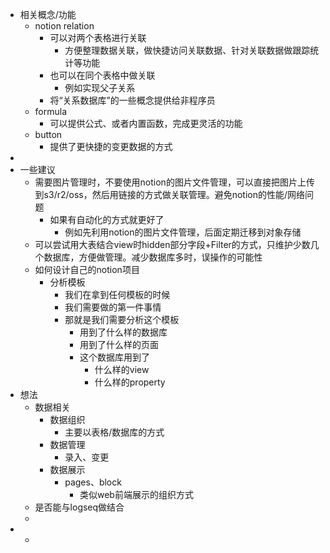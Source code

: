 - 相关概念/功能
	- notion relation
		- 可以对两个表格进行关联
			- 方便整理数据关联，做快捷访问关联数据、针对关联数据做跟踪统计等功能
		- 也可以在同个表格中做关联
			- 例如实现父子关系
		- 将“关系数据库”的一些概念提供给非程序员
	- formula
		- 可以提供公式、或者内置函数，完成更灵活的功能
	- button
		- 提供了更快捷的变更数据的方式
-
- 一些建议
	- 需要图片管理时，不要使用notion的图片文件管理，可以直接把图片上传到s3/r2/oss，然后用链接的方式做关联管理。避免notion的性能/网络问题
		- 如果有自动化的方式就更好了
			- 例如先利用notion的图片文件管理，后面定期迁移到对象存储
	- 可以尝试用大表结合view时hidden部分字段+Filter的方式，只维护少数几个数据库，方便做管理。减少数据库多时，误操作的可能性
	- 如何设计自己的notion项目
		- 分析模板
			- 我们在拿到任何模板的时候
			- 我们需要做的第一件事情
			- 那就是我们需要分析这个模板
				- 用到了什么样的数据库
				- 用到了什么样的页面
				- 这个数据库用到了
					- 什么样的view
					- 什么样的property
- 想法
	- 数据相关
		- 数据组织
			- 主要以表格/数据库的方式
		- 数据管理
			- 录入、变更
		- 数据展示
			- pages、block
				- 类似web前端展示的组织方式
	- 是否能与logseq做结合
	-
-
	-